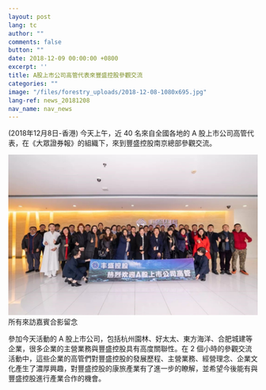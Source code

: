 ```yaml
---
layout: post
lang: tc
author: ""
comments: false
button: ""
date: 2018-12-09 00:00:00 +0800
excerpt: ''
title: A股上市公司高管代表來豐盛控股參觀交流
categories: ""
image: "/files/forestry_uploads/2018-12-08-1080x695.jpg"
lang-ref: news_20181208
nav_name: nav_news
---
```


(2018年12月8日-香港) 今天上午，近 40 名來自全國各地的 A 股上市公司高管代表，在《大眾證券報》的組織下，來到豐盛控股南京總部參觀交流。

![](/files/forestry_uploads/2018-12-08-1080x695.jpg)
所有來訪嘉賓合影留念

參加今天活動的 A 股上市公司，包括杭州園林、好太太、東方海洋、合肥城建等企業，很多企業的主營業務與豐盛控股具有高度關聯性。在 2 個小時的參觀交流活動中，這些企業的高管們對豐盛控股的發展歷程、主營業務、經營理念、企業文化產生了濃厚興趣，對豐盛控股的康旅產業有了進一步的瞭解，並希望今後能有與豐盛控股進行產業合作的機會。
